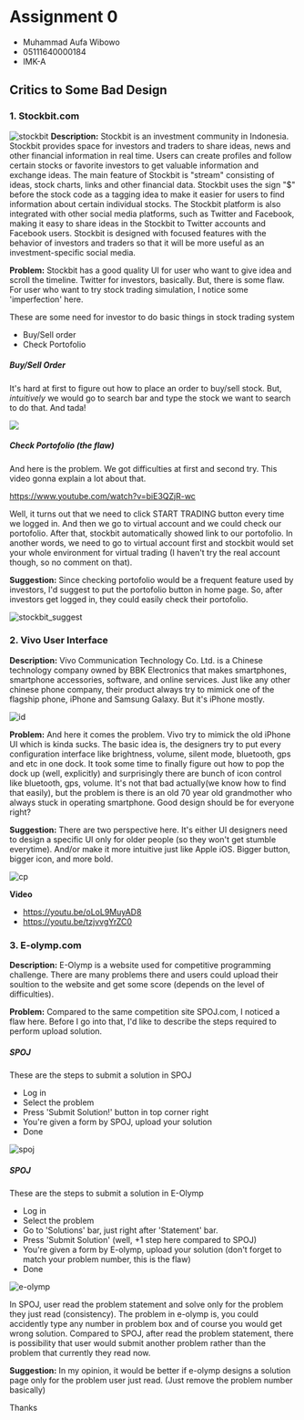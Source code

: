 # Assignment 0

- Muhammad Aufa Wibowo
- 05111640000184
- IMK-A

## Critics to Some Bad Design
### 1. Stockbit.com
![stockbit](img/stockbit.jpg "stockbit")
**Description:** Stockbit is an investment community in Indonesia. Stockbit provides space for investors and traders to share ideas, news and other financial information in real time. Users can create profiles and follow certain stocks or favorite investors to get valuable information and exchange ideas. The main feature of Stockbit is "stream" consisting of ideas, stock charts, links and other financial data. Stockbit uses the sign "$" before the stock code as a tagging idea to make it easier for users to find information about certain individual stocks. The Stockbit platform is also integrated with other social media platforms, such as Twitter and Facebook, making it easy to share ideas in the Stockbit to Twitter accounts and Facebook users. Stockbit is designed with focused features with the behavior of investors and traders so that it will be more useful as an investment-specific social media.

**Problem:** Stockbit has a good quality UI for user who want to give idea and scroll the timeline. Twitter for investors, basically. But, there is some flaw. For user who want to try stock trading simulation, I notice some 'imperfection' here. 

These are some need for investor to do basic things in stock trading system
  - Buy/Sell order
  - Check Portofolio

##### Buy/Sell Order
It's hard at first to figure out how to place an order to buy/sell stock. But, *intuitively* we would go to search bar and type the stock we want to search to do that. And tada!

![](img/buyorder.gif)

##### Check Portofolio (the flaw)
And here is the problem. We got difficulties at first and second try. This video gonna explain a lot about that.

https://www.youtube.com/watch?v=biE3QZjR-wc

Well, it turns out that we need to click START TRADING button every time we logged in. And then we go to virtual account and we could check our portofolio. After that, stockbit automatically showed link to our portofolio. In another words, we need to go to virtual account first and stockbit would set your whole environment for virtual trading (I haven't try the real account though, so no comment on that). 

**Suggestion:** 
Since checking portofolio would be a frequent feature used by investors, I'd suggest to put the portofolio button in home page. So, after investors get logged in, they could easily check their portofolio.

![stockbit_suggest](img/stockbit_suggest.jpg "stockbit_suggest")

### 2. Vivo User Interface
**Description:** Vivo Communication Technology Co. Ltd. is a Chinese technology company owned by BBK Electronics that makes smartphones, smartphone accessories, software, and online services. Just like any other chinese phone company, their product always try to mimick one of the flagship phone, iPhone and Samsung Galaxy. But it's iPhone mostly.

![id](img/screencap.png "id")

**Problem:** And here it comes the problem. Vivo try to mimick the old iPhone UI which is kinda sucks. The basic idea is, the designers try to put every configuration interface like brightness, volume, silent mode, bluetooth, gps and etc in one dock. It took some time to finally figure out how to pop the dock up (well, explicitly) and surprisingly there are bunch of icon control like bluetooth, gps, volume. It's not that bad actually(we know how to find that easily), but the problem is there is an old 70 year old grandmother who always stuck in operating smartphone. Good design should be for everyone right?

**Suggestion:** There are two perspective here. It's either UI designers need to design a specific UI only for older people (so they won't get stumble everytime). And/or make it more intuitive just like Apple iOS. Bigger button, bigger icon, and more bold.

![cp](img/controlcenter.png "cp")

**Video**
- https://youtu.be/oLoL9MuyAD8
- https://youtu.be/tzjvvgYrZC0


### 3. E-olymp.com
**Description:** E-Olymp is a website used for competitive programming challenge. There are many problems there and users could upload their soultion to the website and get some score (depends on the level of difficulties).

**Problem:** Compared to the same competition site SPOJ.com, I noticed a flaw here.  Before I go into that, I'd like to describe the steps required to perform upload solution.

##### SPOJ
These are the steps to submit a solution in SPOJ
- Log in
- Select the problem
- Press 'Submit Solution!' button in top corner right
- You're given a form by SPOJ, upload your solution
- Done

![spoj](img/spoj.png "spoj")


##### SPOJ
These are the steps to submit a solution in E-Olymp
- Log in
- Select the problem
- Go to 'Solutions' bar, just right after 'Statement' bar.
- Press 'Submit Solution' (well, +1 step here compared to SPOJ)
- You're given a form by E-olymp, upload your solution (don't forget to match your problem number, this is the flaw)
- Done

![e-olymp](img/e-olymp.png "e-olymp")

In SPOJ, user read the problem statement and solve only for the problem they just read (consistency). The problem in e-olymp is, you could accidently type any number in problem box and of course you would get wrong solution. Compared to SPOJ, after read the problem statement, there is possibility that user would submit another problem rather than the problem that currently they read now.

**Suggestion:** In my opinion, it would be better if e-olymp designs a solution page only for the problem user just read. (Just remove the problem number basically)

Thanks